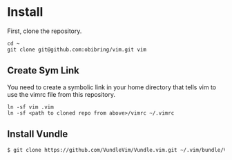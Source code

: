 # Install #####################################################################

First, clone the repository.

    cd ~
    git clone git@github.com:obibring/vim.git vim

## Create Sym Link ############################################################

You need to create a symbolic link in your home directory that tells vim to
use the vimrc file from this repository.

    ln -sf vim .vim
    ln -sf <path to cloned repo from above>/vimrc ~/.vimrc

## Install Vundle
```sh
$ git clone https://github.com/VundleVim/Vundle.vim.git ~/.vim/bundle/Vundle.vim
```
